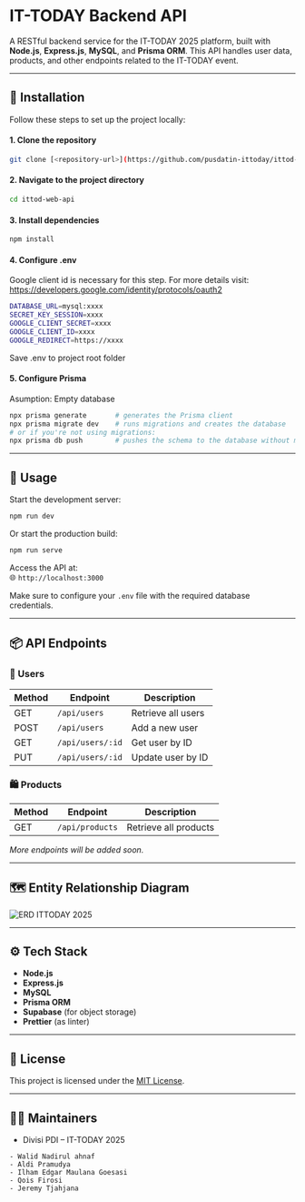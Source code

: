 # IT-TODAY Backend API

A RESTful backend service for the IT-TODAY 2025 platform, built with **Node.js**, **Express.js**, **MySQL**, and **Prisma ORM**. This API handles user data, products, and other endpoints related to the IT-TODAY event.

---

## 🚀 Installation

Follow these steps to set up the project locally: 


#### 1. Clone the repository
```bash
git clone [<repository-url>](https://github.com/pusdatin-ittoday/ittod-web-api.git)
```

#### 2. Navigate to the project directory
```bash
cd ittod-web-api
```

#### 3. Install dependencies
```bash
npm install
```

#### 4. Configure .env
Google client id is necessary for this step. For more details visit: https://developers.google.com/identity/protocols/oauth2
```bash
DATABASE_URL=mysql:xxxx  
SECRET_KEY_SESSION=xxxx 
GOOGLE_CLIENT_SECRET=xxxx
GOOGLE_CLIENT_ID=xxxx
GOOGLE_REDIRECT=https://xxxx
```
Save .env to project root folder
#### 5. Configure Prisma
Asumption: Empty database
```bash
npx prisma generate       # generates the Prisma client
npx prisma migrate dev    # runs migrations and creates the database
# or if you're not using migrations:
npx prisma db push        # pushes the schema to the database without migrations
```
---

## 🧪 Usage

Start the development server:

```bash
npm run dev
```

Or start the production build:

```bash
npm run serve
```

Access the API at:  
🌐 `http://localhost:3000`

Make sure to configure your `.env` file with the required database credentials.

---

## 📦 API Endpoints

### 🔐 Users

| Method | Endpoint         | Description        |
| ------ | ---------------- | ------------------ |
| GET    | `/api/users`     | Retrieve all users |
| POST   | `/api/users`     | Add a new user     |
| GET    | `/api/users/:id` | Get user by ID     |
| PUT    | `/api/users/:id` | Update user by ID  |

### 🛍️ Products

| Method | Endpoint        | Description           |
| ------ | --------------- | --------------------- |
| GET    | `/api/products` | Retrieve all products |

_More endpoints will be added soon._

---

## 🗺️ Entity Relationship Diagram

![ERD ITTODAY 2025](https://github.com/user-attachments/assets/fe28b0cc-7612-4428-9c02-779fb133d91f)

---

## ⚙️ Tech Stack

- **Node.js**
- **Express.js**
- **MySQL**
- **Prisma ORM**
- **Supabase** (for object storage)
- **Prettier** (as linter)

---

## 📄 License

This project is licensed under the [MIT License](LICENSE).

---

## 👨‍💻 Maintainers

- Divisi PDI – IT-TODAY 2025

```
- Walid Nadirul ahnaf
- Aldi Pramudya
- Ilham Edgar Maulana Goesasi
- Qois Firosi
- Jeremy Tjahjana
```
